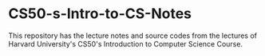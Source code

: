 # CS50-s-Intro-to-CS-Notes
This repository has the lecture notes and source codes from the lectures of Harvard University's CS50's Introduction to Computer Science Course.
